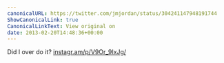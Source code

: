 ```yaml
---
canonicalURL: https://twitter.com/jmjordan/status/304241147948191744
ShowCanonicalLink: true
CanonicalLinkText: View original on
date: 2013-02-20T14:48:36+00:00
---
```

Did I over do it? [instagr.am/p/V9Or_9IxJg/](http://instagr.am/p/V9Or_9IxJg/)